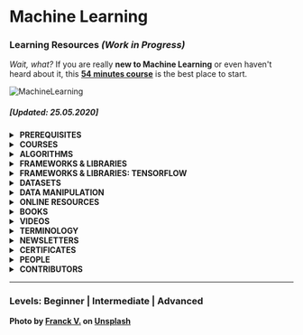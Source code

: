 # Machine Learning 
### Learning Resources _(Work in Progress)_

_Wait, what?_ If you are really **new to Machine Learning** or even haven't heard about it, this [**54 minutes course**](https://newsinitiative.withgoogle.com/training/course/introduction-to-machine-learning) is the best place to start.

![MachineLearning](https://raw.githubusercontent.com/kostasx/EventLoop/master/MachineLearning/images/franck-v-jIBMSMs4_kA-unsplash.jpg)

##### [Updated: 25.05.2020]

<!-- P R E R E Q U I S I T E S -->

<details>
    <summary><strong>&nbsp;PREREQUISITES</strong></summary>
    <br>
    <ul>
        <li>
        <strong>The Math Behind Machine Learning</strong>
        <ul>
        <li>
          <strong>Probability &amp; Statistics</strong>
          <ul>
            <li><a href="https://mlfromscratch.com/probability-distributions-and-densities/#/"><strong>Probability Distributions and Maximum Likelihood Estimation (MLE)</strong></a></li>
          </ul>
        </li>
        <li>
          <strong>Linear Algebra</strong>
          <ul>
            <li><a href="https://www.youtube.com/playlist?list=PLZHQObOWTQDPD3MizzM2xVFitgF8hE_ab"><strong>Essence of Linear Algebra</strong></a>, by <a href="https://www.3blue1brown.com/">3Blue1Brown</a></li>
            <li><a href="https://www.youtube.com/watch?v=ml4NSzCQobk"><strong>What is a vector?</strong></a> (David Huynh) | Duration: 04:40</li>
            <li><a href="https://www.youtube.com/watch?v=bKEaK7WNLzM"><strong> What is a Vector?</strong></a> (The Nature of Code) | Duration: 15:42</li>
         </ul>
        </li>
        <li>
          <strong>Calculus</strong>
          <ul>
          <li><a href="https://www.youtube.com/watch?v=tt2DGYOi3hc"><strong>Introduction to Calculus</strong>  (1 of 2: Seeing the big picture)</a> [LEVEL: BEGINNER]</li>
          <li><a href="https://www.youtube.com/watch?v=50Bda5VKbqA"><strong>Introduction to Calculus</strong>  (2 of 2: First Principles)</a> [LEVEL: BEGINNER]</li>
          <li><a href="https://www.youtube.com/playlist?list=PLSQl0a2vh4HC5feHa6Rc5c0wbRTx56nF7"><strong>Multivariable Calculus</strong> (Khan Academy)</a></li>
          <li><a href="https://www.youtube.com/playlist?list=PLi01XoE8jYogpKUjykd53HjG8a8ruDmW1"><strong>What is Calculus?</strong> (YouTube Playlist: 4 x Videos)</a></li>
          <li><a href="#"><strong>Chain Rule</strong></a></li>
          </ul>
        </li>
        <li>
          <strong>Graph Theory</strong>
        </li>
       </ul>
      </li>
   </ul>
</details>


<!-- C O U R S E S -->

<details>
    <summary><strong>&nbsp;COURSES</strong></summary>
    <br>
    <ul>
        <li>
            <a href="https://newsinitiative.withgoogle.com/training/course/introduction-to-machine-learning"><strong>Introduction to Machine Learning</strong> - Google New Initiative (54 minutes)</a>
            <br/>
            <small>An excellent introduction to people with absolutely no knowledge about the field [Level: Beginner]</small>
        </li>
        <li>
            <a href="https://course.fast.ai/">Practical Deep Learning for Coders</a>
            <br/>
            <small>Learn how to train <a href="https://pytorch.org/">PyTorch<a> models using the <a href="https://docs.fast.ai/">fastai</a> library</small>
        </li>
        <li>
            <a href="https://www.youtube.com/watch?v=tExPpuk-UQ8&list=PLHb4oHowO3EEZVli18o_PSmMSDUFvikMc"><strong>Machine Intelligence</strong> - University of Waterloo</a>
            <br/>
            <small>SYDE 522, Winter 2019, University of Waterloo [Level: Beginner to Intermediate]</small>
        </li>
            <li><strong>Tensorflow</strong>
            <ul>
                <li><a href="https://www.coursera.org/specializations/tensorflow-advanced-techniques">TensorFlow: Advanced Techniques Specialization (Free)</a></li>
            </ul>
        </li>
    </ul>
    <hr>
    <h4>Paid</h4>
    <ul>
        <li>
            <a href="https://www.udacity.com/course/intro-to-machine-learning-with-tensorflow-nanodegree--nd230"><strong>Intro to Machine Learning with TensorFlow</strong> (Udacity, 3-months)</a>
            <br/>
            <small>Learn foundational machine learning techniques - from data manipulation to unsupervised and supervised algorithms.</small>
        </li>
        <li>
            <a href="https://www.udacity.com/course/machine-learning-engineer-nanodegree--nd009t"><strong>Become a Machine Learning Engineer</strong> (Udacity, 3-months)</a>
            <br/>
            <small>Learn advanced machine learning techniques and algorithms -- including how to package and deploy your models to a production environment.</small>
        </li>
    </ul>

</details>

<!-- A L G O R I T H M S -->

<details>
    <summary><strong>&nbsp;ALGORITHMS</strong></summary>
    <br>
    <ul>
        <li>
            <a href="#neural-networks"><strong>Neural Networks</strong></a>
            <ul>
                <li><a href="https://www.youtube.com/watch?v=ZzWaow1Rvho&list=PLxt59R_fWVzT9bDxA76AHm3ig0Gg9S3So"><strong>Beginner Introduction to Neural Networks</strong> (YouTube Playlist)</a> [Level: Beginner]</li>
                <li>
                    <a href="https://brilliant.org/courses/artificial-neural-networks/"><strong>Artificial Neural Networks</strong> - A quick dive into a cutting-edge computational method for learning.</a> [Level: Beginner]<br/>
                    <small>This is a paid course, but <strong>the first 3 videos are free for you to watch</strong> and will introduce you to the basic concepts of Neural Networks.</small>
                </li>
            </ul>
        </li>
        <li>
            <a href="#convolutional-neural-networks"><strong>Convolutional Neural Networks</strong></a>
            <ul>
                <li><a href="http://brohrer.github.io/how_convolutional_neural_networks_work.html"><strong>How do Convolutional Neural Networks work?</strong></a></li>
            </ul>
        </li>
    </ul>
</details>

<!-- F R A M E W O R K S -->

<details>
    <summary><strong>&nbsp;FRAMEWORKS &amp; LIBRARIES</strong></summary>
    <br>
    <ul>
        <li><a href="https://www.tensorflow.org/"><strong>Tensorflow</strong></a> | An end-to-end open source platform for machine learning by Google.</li>
        <li><a href="https://pytorch.org/"><strong>PyTorch</strong></a> | Tensors and neural networks in Python with strong hardware acceleration.</li>
        <li>
            <h4>JavaScript</h4>
            <ul>
                <li>
                    <a href="https://www.tensorflow.org/js">
                        <strong>TensorFlow.js</strong></a>
                        | A library for machine learning in JavaScript<strong>[ Node.js ][ Browser ]</strong>
                    <ul>
                        <li><a href="https://www.youtube.com/watch?v=WYvgP9LfvTg">Getting Started with TensorFlow.js (AI Adventures)</a></li>
                    </ul>
                </li>
                <li>
                    <a href="https://github.com/BrainJS/brain.js">
                        <strong>brain.js</strong></a>
                        | A GPU accelerated library for Neural Networks written in JavaScript <strong>[ Node.js ][ Browser ]</strong>
                </li>
                <li>
                    <a href="http://caza.la/synaptic">
                        <strong>Synaptic.js</strong></a>
                        | Architecture-free neural network library<strong>[ Node.js ][ Browser ]</strong>
                </li>
                <li>
                    <a href="https://github.com/karpathy/convnetjs">
                        <strong>ConvNetJS</strong></a>
                        | Javascript implementation of Neural networks<strong>[ Node.js ][ Browser ]</strong>
                </li>
                <li>
                    <a href="https://github.com/stevenmiller888/mind">
                        <strong>Mind.js</strong></a>
                        | A flexible neural network library<strong>[ Node.js ][ Browser ]</strong>
                </li>
                <li>
                    <a href="https://github.com/antoniodeluca/dn2a">
                        <strong>DN2A</strong></a>
                        | Digital Neural Networks Architecture<strong>[ Node.js ][ Browser ]</strong>
                </li>
                <li>
                    <a href="https://github.com/karpathy/svmjs">
                        <strong>svmjs</strong></a>
                        | A lightweight implementation of the SMO algorithm to train a binary Support Vector Machine<strong>[ Node.js ][ Browser ]</strong>
                </li>
                <li>
                    <a href="https://github.com/nicolaspanel/node-svm">
                        <strong>node-svm</strong></a>
                        | Support Vector Machine (SVM) library<strong>[ Node.js ]</strong>
                </li>
                <li>
                    <a href="https://github.com/harthur/brain">
                        <strong>Brain</strong></a>
                        | JavaScript neural network library [ UNMAINTAINED ]<strong>[ Node.js ][ Browser ]</strong>
                </li>
            </ul>
        </li>
    </ul>
</details>

<!-- T E N S O R F L O W -->

<details>
    <summary><strong>&nbsp;FRAMEWORKS &amp; LIBRARIES: TENSORFLOW</strong></summary>
    <br>
    <ul>
        <li><a href="https://www.youtube.com/watch?v=mWl45NkFBOc">TensorFlow: Machine Learning for Everyone</a></li>
        <li><a href="https://www.youtube.com/watch?v=Y_hzMnRXjhI&list=PLQY2H8rRoyvwLbzbnKJ59NkZvQAW9wLbx">Coding TensorFlow</a> | YouTube Playlist [Level: Beginner]</li>
        <li><a href="https://www.youtube.com/watch?v=inN8seMm7UI&list=PLQY2H8rRoyvyK5aEDAI3wUUqC_F0oEroL">Get started with Google Colaboratory (Coding TensorFlow)</a> | YouTube Playlist [Level: Beginner]</li>
        <li><a href="https://www.youtube.com/playlist?list=PLQY2H8rRoyvxso6rsvcDeMzekGuLxbTEB">TensorFlow Tip of the Week</a> | (YouTube Playlist) [Level: Intermediate]</li>
    </ul>
</details>

<!-- D A T A S E T S -->

<details>
    <summary><strong>&nbsp;DATASETS</strong></summary>
    <br>
    <ul>
        <li>
            <a href="https://rajpurkar.github.io/SQuAD-explorer/"><strong>SQuAD2.0 - The Stanford Question Answering Dataset</strong></a>
            <small> | A reading comprehension dataset, consisting of questions posed by crowdworkers on a set of Wikipedia articles, where the answer to every question is a segment of text, or span, from the corresponding reading passage, or the question might be unanswerable.</small>
        </li>
        <li>
            <a href="http://lib.stat.cmu.edu/datasets/boston"><strong>Boston Neighborhood Housing Prices Dataset</strong></a>
            <small> | Median home values of Boston with associated home and neighborhood attributes.</small>
        </li>
        <li>
            <a href="https://en.wikipedia.org/wiki/List_of_datasets_for_machine-learning_research"><strong>List of datasets for machine-learning research <em>(Wikipedia)</em></strong></a>
            <small> | Datasets that are used for machine-learning research and have been cited in peer-reviewed academic journals.</small>
        </li>
        <li>
            <a href="https://archive.ics.uci.edu/ml/datasets/Breast+Cancer+Wisconsin+(Diagnostic)"><strong>Breast Cancer Wisconsin (Diagnostic) Data Set</strong></a><br>
            <small>See a classification example using TensorFlow and the dataset <a href="https://www.youtube.com/watch?v=_VTtrSDHPwU">here.</a></small>
        </li>
        <li>
            <a href="https://datasetsearch.research.google.com/"><strong>Google Dataset Search Engine</strong></a>
        </li>
        <li>
            <a href="http://deeplearning.net/datasets/"><strong>List of Datasets from <em>deeplearning.net</em></strong></a>
        </li>
    </ul>
</details>

<!-- D A T A  M A N I P U L A T I O N -->

<details>
    <summary><strong>&nbsp;DATA MANIPULATION</strong></summary>
    <br>
    <ul>
        <li>
            <a href="https://www.machinelearningplus.com/python/101-numpy-exercises-python/">101 NumPy Exercises for Data Analysis <strong>(Python)</strong></a>
        </li>
        <li>
            <a href="https://www.machinelearningplus.com/python/101-pandas-exercises-python/">101 Pandas Exercises for Data Analysis <strong>(Python)</strong></a>
        </li>
    </ul>
</details>

<!-- O N L I N E  R E S O U R C E S -->

<details>
    <summary><strong>&nbsp;ONLINE RESOURCES</strong></summary>
    <br>
    <ul>
        <li>
            <form action="https://www.youtube.com/user/Udacity/search">
                <label for="query">Search Udacity's YouTube Channel: </label>
                <input id="query" name="query" placeholder="e.g. Word2Vec, SVM...">
            </form>
            <ul>
                <li>For example, here's a search on <a href="https://www.youtube.com/user/Udacity/search?query=one+hot+encoding">'One Hot Encoding'</a>.</li>
            </ul>
        </li>
        <li>
            <form action="https://www.youtube.com/user/stanfordonline/search">
                <label for="query">Search Stanford's Online YouTube Channel: </label>
                <input id="query" name="query" placeholder="e.g. Word2Vec, SVM...">
            </form>
            <ul>
                <li>For example, here's a search on <a href="https://www.youtube.com/user/stanfordonline/search?query=machine+learning">'Machine Learning'</a>.</li>
            </ul>
        </li>
        <li>
            <a href="http://www.deeplearningbook.org/contents/index-.html">Index of <em>Deep Learning Book</em></a>
        </li>
    </ul>
</details>

<!-- B O O K S -->

<details>
    <summary><strong>&nbsp;BOOKS</strong></summary>
    <br>
    <ul>
        <li><strong><a href="http://www.deeplearningbook.org/">Deep Learning Book</a></strong>, by Ian Goodfellow, Yoshua Bengio, Aaron Courville</li>
        <li><strong><a href="http://neuralnetworksanddeeplearning.com/">Neural Networks and Deep Learning</a> (ONLINE)</strong>, by Michael Nielseon</li>
    </ul>
</details>

<!-- V I D E O S -->

<details>
    <summary><strong>&nbsp;VIDEOS</strong></summary>
    <br>
    <ul>
        <li>
            <a href="https://www.youtube.com/playlist?list=PLAwxTw4SYaPnIRwl6rad_mYwEk4Gmj7Mx"><strong>Udacity: Machine Learning for Trading</strong> - YouTube Video Playlist from the now defunct online course</a>
        </li>
        <li>
            <a href="http://videolectures.net/deeplearning2017_precup_machine_learning/"><strong>Introduction to Machine Learning [Level: Advanced]</strong> Doina Precup, McGill University (2017)</a>
        </li>
        <li>
            <a href="https://www.youtube.com/watch?v=lphd4v-hnkQ">Rob Fergus - Deep Learning and Artificial Intelligence Symposium | Duration: 25 min</a> [Level: Intermediate]
        </li>
    </ul>
</details>

<!-- T E R M I N O L O G Y -->

<details>
    <summary><strong>&nbsp;TERMINOLOGY</strong></summary>
    <br>
    <ul>
        <!--
        <li>
            <strong>LETTER</strong>
            <ul>
                <li>
                    <p><strong>TERM: </strong> Explanation</p>
                    <p>Sources:
                        <ul>
                            <li><a href=""></a></li>
                        </ul>
                    </p>
                </li>
            </ul>
        </li>
        -->
        <!-- B -->
        <li>
            <strong>B</strong>
            <ul>
                <li>
                    <p><strong>Back Propagation</strong></p>
                    <p>Sources:
                        <ul>
                            <li><a href="https://www.youtube.com/watch?v=Ilg3gGewQ5U"><strong>What is backpropagation really doing?<strong> | Deep learning</a>, By 3Blue1Brown</li>
                        </ul>
                    </p>
                </li>
            </ul>
        </li>
        <!-- C -->
        <li>
            <strong>C</strong>
            <ul>
                <li>
                    <p><strong>Convolutional Neural Network: </strong> A <a href="#">Neural Network</a> with at least one <a href="">Convolutional Layer</a>. Convolutional Neural Networks (CNNs or ConvNets) are extremely powerful in image recognition tasks. </p>
                    <p>Sources:
                        <ul>
                            <li><a href="https://www.youtube.com/embed/rtGXv88UQ-c?start=197&end=369">Geoffrey Hinton explains what is a CNN.</a></li>
                        </ul>
                    </p>
                </li>
            </ul>
        </li>
        <!-- N -->
        <li>
            <strong>N</strong>
            <ul>
                <li>
                    <p><strong>Neural Network: </strong></p>
                    <p>Sources:
                        <ul>
                            <li><a href="https://www.youtube.com/embed/rtGXv88UQ-c?start=94&end=182">Geoffrey Hinton explains what is a Neural Network.</a></li>
                        </ul>
                    </p>
                </li>
            </ul>
        </li>
        <!-- U -->
        <li>
            <strong>U</strong>
            <ul>
                <li>
                    <p>
                    <strong>Universal Approximation Theorem: </strong>The Universal Approximation Theorem states that Feed-Forward Neural Networks with a single hidden layer containing a finite number of neurons can act as powerful approximators to learn the non-linear relationship between the input and output, and thus represent a wide variety of continuous functions when given appropriate parameters.
                    </p>
                    <p>
                        Sources:
                        <ul>
                            <li>
                                <a href="https://en.wikipedia.org/wiki/Universal_approximation_theorem">Wikipedia</a>
                            </li>
                            <li>
                                <a href="http://www.deeplearningbook.org/">Deep Learning Book, By Ian Goodfellow, Yoshua Bengio and Aaron Courville</a>
                            </li>
                        </ul>
                    </p>
                    <p>
                        Learn more:
                        <ul>
                            <li>
                                <a href="https://www.youtube.com/watch?v=lkha188L4Gs"><strong>The Universal Approximation Theorem [VIDEO]</strong>, Lecture 2 from the Carnegie Mellon University Deep Learning Course</a> (Duration: 1h 17m)
                            </li>
                            <li>
                                <a href="http://neuralnetworksanddeeplearning.com/chap4.html"><strong>A visual proof that neural nets can compute any function</strong>, Neural Networks and Deep Learning</a></li>
                            <li>
                                <a href="https://towardsdatascience.com/can-neural-networks-really-learn-any-function-65e106617fc6"><strong>Can neural networks solve any problem?</strong>, Visualizing the Universal Approximation Theorem</a>
                            </li>
                            <li>
                                <a href="https://www.youtube.com/watch?v=Ijqkc7OLenI"><strong>The Universal Approximation Theorem for neural networks [VIDEO]</strong>, by Michael Nielsen</a> (Duration: 6m)
                            </li>
                            <li>
                                <a href="https://www.youtube.com/watch?v=WJjPVj2bBVQ"><strong>Neural Networks 7: universal approximation [VIDEO]</strong>, Victor Lavrenko</a> (Duration: 3m)
                            </li>
                            <li>
                                <a href="https://www.youtube.com/watch?v=9Q5GrXr9fZg"><strong>Why Do Neural Networks Work? - The Universal Approximation Theorem [VIDEO]</strong>, Alex Zhang</a> (Duration: 3m)
                            </li>
                        </ul>
                    </p>
                </li>
            </ul>
        </li>
    </ul>
</details>

<details>
    <summary><strong>&nbsp;NEWSLETTERS</strong></summary>
    <br>
    <ul>
        <li><a href="https://www.datasciencecentral.com/page/newsletter">Data Science Central</a></li>
    </ul>
</details>

<!-- C E R T I F I C A T E S -->

<details>
    <summary><strong>&nbsp;CERTIFICATES</strong></summary>
    <br>
    <ul>
        <li><a href="https://www.tensorflow.org/certificate"><strong>TensorFlow Developer Certificate</strong></a></li>
    </ul>
</details>

<!-- P E O P L E -->

<details>
    <summary><strong>&nbsp;PEOPLE</strong></summary>
    <br>
    <p>
        <table>
        <thead>
            <tr>
                <th>NAME/HANDLE</th>
                <th>WEBSITE</th>
                <th>VIDEO CHANNEL</th>
                <th>TWITTER</th>
            </tr>
        </thead>
        <tbody>
            <tr>
                <td>Melanie Mitchell</td>
                <td><a href="https://melaniemitchell.me/">Homepage</a></td>
                <td><a href="#">-</a></td>
                <td><a href="https://twitter.com/MelMitchell1">@MelMitchell1</a></td>
            </tr>
            <tr>
                <td>Michael Nielsen</td>
                <td><a href="http://michaelnielsen.org/">Homepage</a></td>
                <td><a href="https://www.youtube.com/channel/UCoSlN8Gh4W8sfgB-Sf_cG4Q">YouTube Channel</a></td>
                <td><a href="https://twitter.com/michael_nielsen">@michael_nielsen</a></td>
            </tr>
            <tr>
                <td>Yann LeCun, Facebook AI Research & New York University</td>
                <td><a href="http://yann.lecun.com/">Homepage</a></td>
                <td><a href="#">-</a></td>
                <td><a href="#">-</a></td>
            </tr>
        </tbody>
        </table>
    </p>
</details>

<!-- C O N T R I B U T O R S -->

<details>
    <summary><strong>&nbsp;CONTRIBUTORS</strong></summary>
    <br>
    <ul>
        <li></li>
    </ul>
</details>

---

### Levels: Beginner | Intermediate | Advanced

Photo by [Franck V.](https://unsplash.com/@franckinjapan) on [Unsplash](https://unsplash.com/)
